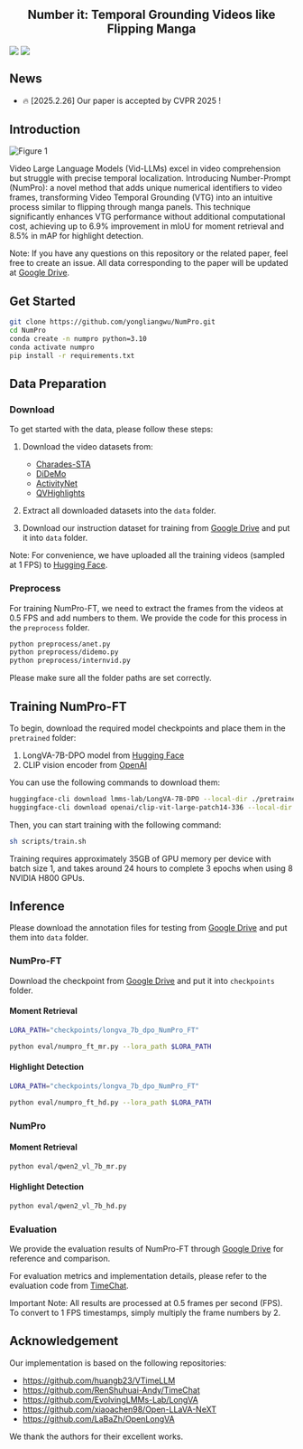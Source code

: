 <h2 align="center">Number it: Temporal Grounding Videos like Flipping Manga</h2>


<div style='display:flex; gap: 0.25rem; '>
<a href='https://arxiv.org/abs/2411.10332'><img src='https://img.shields.io/badge/Paper-PDF-red'></a>
<a href='https://huggingface.co/datasets/Liang0223/NumPro_FT'><img src='https://img.shields.io/badge/%F0%9F%A4%97%20Hugging%20Face-Dataset-blue'></a> 
</div>

## News

* :fire: [2025.2.26] Our paper is accepted by CVPR 2025 !

## Introduction

![Figure 1](./doc/method.png)

Video Large Language Models (Vid-LLMs) excel in video comprehension but struggle with precise temporal localization. Introducing Number-Prompt (NumPro): a novel method that adds unique numerical identifiers to video frames, transforming Video Temporal Grounding (VTG) into an intuitive process similar to flipping through manga panels. This technique significantly enhances VTG performance without additional computational cost, achieving up to 6.9% improvement in mIoU for moment retrieval and 8.5% in mAP for highlight detection.

Note: If you have any questions on this repository or the related paper, feel free to create an issue. All data corresponding to the paper will be updated at [Google Drive](https://drive.google.com/drive/folders/13NYRDC87Uc4AqaT5FBHA7QkHV5OMl-v8?usp=sharing).

## Get Started
```bash
git clone https://github.com/yongliangwu/NumPro.git
cd NumPro
conda create -n numpro python=3.10
conda activate numpro
pip install -r requirements.txt
```
## Data Preparation
### Download
To get started with the data, please follow these steps:

1. Download the video datasets from:
   - [Charades-STA](http://vuchallenge.org/charades.html)
   - [DiDeMo](https://github.com/LisaAnne/TemporalLanguageRelease) 
   - [ActivityNet](http://activity-net.org/download.html)
   - [QVHighlights](https://github.com/jayleicn/moment_detr)

2. Extract all downloaded datasets into the `data` folder.

3. Download our instruction dataset for training from [Google Drive](https://drive.google.com/file/d/1X4VSdSpGEBeRDVGaZq6HsUjJxUj88jDc/view?usp=sharing) and put it into `data` folder.

Note: For convenience, we have uploaded all the training videos (sampled at 1 FPS) to [Hugging Face](https://huggingface.co/datasets/Liang0223/NumPro_FT).

### Preprocess
For training NumPro-FT, we need to extract the frames from the videos at 0.5 FPS and add numbers to them. We provide the code for this process in the `preprocess` folder.
```bash
python preprocess/anet.py
python preprocess/didemo.py
python preprocess/internvid.py
```
Please make sure all the folder paths are set correctly.

## Training NumPro-FT
To begin, download the required model checkpoints and place them in the `pretrained` folder:
1. LongVA-7B-DPO model from [Hugging Face](https://huggingface.co/lmms-lab/LongVA-7B-DPO)
2. CLIP vision encoder from [OpenAI](https://huggingface.co/openai/clip-vit-large-patch14-336)

You can use the following commands to download them:

```bash
huggingface-cli download lmms-lab/LongVA-7B-DPO --local-dir ./pretrained/LongVA-7B-DPO
huggingface-cli download openai/clip-vit-large-patch14-336 --local-dir ./pretrained/clip-vit-large-patch14-336
```

Then, you can start training with the following command:
```bash
sh scripts/train.sh
```
Training requires approximately 35GB of GPU memory per device with batch size 1, and takes around 24 hours to complete 3 epochs when using 8 NVIDIA H800 GPUs.

## Inference
Please download the annotation files for testing from [Google Drive](https://drive.google.com/drive/folders/11tsL9BjM3xcyaYDN2Af-n6yJfmvWuggv?usp=sharing) and put them into `data` folder.
### NumPro-FT
Download the checkpoint from [Google Drive](https://drive.google.com/drive/folders/1klRwOTQNCU2EPzbA8qB_rMUwzVOFFHYV?usp=sharing) and put it into `checkpoints` folder.
#### Moment Retrieval
```bash
LORA_PATH="checkpoints/longva_7b_dpo_NumPro_FT"

python eval/numpro_ft_mr.py --lora_path $LORA_PATH
```
#### Highlight Detection
```bash
LORA_PATH="checkpoints/longva_7b_dpo_NumPro_FT"

python eval/numpro_ft_hd.py --lora_path $LORA_PATH
```
### NumPro
#### Moment Retrieval
```bash
python eval/qwen2_vl_7b_mr.py
```
#### Highlight Detection
```bash
python eval/qwen2_vl_7b_hd.py
```

### Evaluation
We provide the evaluation results of NumPro-FT through [Google Drive](https://drive.google.com/drive/folders/1SQT_jboYlEDvl_fJKbHBb4BOGZDH4YS3?usp=sharing) for reference and comparison.

For evaluation metrics and implementation details, please refer to the evaluation code from [TimeChat](https://github.com/RenShuhuai-Andy/TimeChat).

Important Note: All results are processed at 0.5 frames per second (FPS). To convert to 1 FPS timestamps, simply multiply the frame numbers by 2.

## Acknowledgement
Our implementation is based on the following repositories:

- https://github.com/huangb23/VTimeLLM
- https://github.com/RenShuhuai-Andy/TimeChat
- https://github.com/EvolvingLMMs-Lab/LongVA
- https://github.com/xiaoachen98/Open-LLaVA-NeXT
- https://github.com/LaBaZh/OpenLongVA

We thank the authors for their excellent works.
